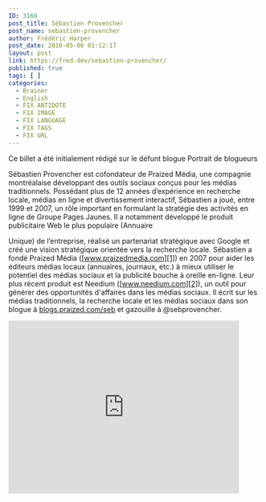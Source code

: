 ```yaml
---
ID: 3160
post_title: Sébastien Provencher
post_name: sebastien-provencher
author: Frédéric Harper
post_date: 2010-05-06 01:12:17
layout: post
link: https://fred.dev/sebastien-provencher/
published: true
tags: [ ]
categories:
  - Brainer
  - English
  - FIX ANTIDOTE
  - FIX IMAGE
  - FIX LANGUAGE
  - FIX TAGS
  - FIX URL
---
```

<div id="deadblog">
  Ce billet a été initialement rédigé sur le défunt blogue Portrait de blogueurs
</div>

Sébastien Provencher est cofondateur de Praized Média, une compagnie montréalaise développant des outils sociaux conçus pour les médias traditionnels. Possédant plus de 12 années d’expérience en recherche locale, médias en ligne et divertissement interactif, Sébastien a joué, entre 1999 et 2007, un rôle important en formulant la stratégie des activités en ligne de Groupe Pages Jaunes. Il a notamment développé le produit publicitaire Web le plus populaire (Annuaire

Unique) de l’entreprise, réalisé un partenariat stratégique avec Google et créé une vision stratégique orientée vers la recherche locale. Sébastien a fondé Praized Média ([www.praizedmedia.com][1]) en 2007 pour aider les éditeurs médias locaux (annuaires, journaux, etc.) à mieux utiliser le potentiel des médias sociaux et la publicité bouche à oreille en-ligne. Leur plus récent produit est Needium ([www.needium.com][2]), un outil pour générer des opportunités d'affaires dans les médias sociaux. Il écrit sur les médias traditionnels, la recherche locale et les médias sociaux dans son blogue à [blogs.praized.com/seb][3] et gazouille à @sebprovencher.

<p style="text-align:center">
  <div class="embed video YouTube">
    <iframe width="459" height="344" src="https://www.youtube.com/embed/mAWPwaOncMw?feature=oembed" frameborder="0" allowfullscreen></iframe>
  </div>
</p>

 [1]: https://www.praizedmedia.com "Site Web de Praized Média"
 [2]: https://www.needium.com "Site Web de Needium"
 [3]: https://blogs.praized.com/seb "Blogue de Sébastien Provencher"